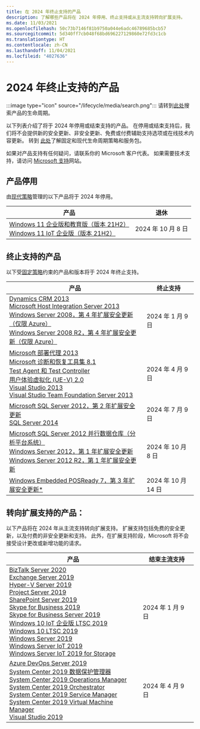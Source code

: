 ```yaml
---
title: 在 2024 年终止支持的产品
description: 了解哪些产品将在 2024 年停用、终止支持或从主流支持转向扩展支持。
ms.date: 11/03/2021
ms.openlocfilehash: 50c73b7146f81b9750a044e6adc46789685bcb57
ms.sourcegitcommit: 5d340ff7cb048f68bd696227129860e72fd3c1cb
ms.translationtype: HT
ms.contentlocale: zh-CN
ms.lasthandoff: 11/04/2021
ms.locfileid: "4027636"
---
```

# <a name="products-ending-support-in-2024"></a>2024 年终止支持的产品

:::image type="icon" source="/lifecycle/media/search.png":::
请转到[此处](/lifecycle/products/)搜索产品的生命周期。

以下列表介绍了将于 2024 年停用或结束支持的产品。 在停用或结束支持后，我们将不会提供新的安全更新、非安全更新、免费或付费辅助支持选项或在线技术内容更新。 转到 [此处](/lifecycle/overview/product-end-of-support-overview)了解固定和现代生命周期策略和服务包。

如果对产品支持有任何疑问，请联系你的 Microsoft 客户代表。 如果需要技术支持，请访问 [Microsoft 支持](https://support.microsoft.com/contactus/?ws=support)网站。

## <a name="product-retirements"></a>产品停用

由[现代策略](/lifecycle/policies/modern)管理的以下产品将于 2024 年停用。

| 产品 | 退休 |
| --- | --- |
| [Windows 11 企业版和教育版（版本 21H2）](/lifecycle/products/windows-11-enterprise-and-education-version-21h2?branch=live)<br>[Windows 11 IoT 企业版（版本 21H2）](/lifecycle/products/windows-11-iot-enterprise-version-21h2?branch=live)<br> | 2024 年 10 月 8 日 |




## <a name="products-reaching-end-of-support"></a>终止支持的产品

以下受[固定策略](/lifecycle/policies/fixed)约束的产品和版本将于 2024 年终止支持。

| 产品 | 终止支持 |
| --- | --- |
| [Dynamics CRM 2013](/lifecycle/products/dynamics-crm-2013?branch=live)<br>[Microsoft Host Integration Server 2013](/lifecycle/products/microsoft-host-integration-server-2013?branch=live)<br>[Windows Server 2008，第 4 年扩展安全更新（仅限 Azure）](/lifecycle/products/windows-server-2008?branch=live)<br>[Windows Server 2008 R2，第 4 年扩展安全更新（仅限 Azure）](/lifecycle/products/windows-server-2008-r2?branch=live)<br> | 2024 年 1 月 9 日 |
| [Microsoft 部署代理 2013](/lifecycle/products/microsoft-deployment-agent-2013?branch=live)<br>[Microsoft 诊断和恢复工具集 8.1](/lifecycle/products/microsoft-diagnostics-and-recovery-toolset-81?branch=live)<br>[Test Agent 和 Test Controller](/lifecycle/products/test-agent-controller?branch=live)<br>[用户体验虚拟化 (UE-V) 2.0](/lifecycle/products/user-experience-virtualization-uev-20?branch=live)<br>[Visual Studio 2013](/lifecycle/products/visual-studio-2013?branch=live)<br>[Visual Studio Team Foundation Server 2013](/lifecycle/products/visual-studio-team-foundation-server-2013?branch=live)<br> | 2024 年 4 月 9 日 |
| [Microsoft SQL Server 2012，第 2 年扩展安全更新](/lifecycle/products/microsoft-sql-server-2012?branch=live)<br>[SQL Server 2014](/lifecycle/products/sql-server-2014?branch=live)<br> | 2024 年 7 月 9 日 |
| [Microsoft SQL Server 2012 并行数据仓库（分析平台系统）](/lifecycle/products/microsoft-sql-server-2012-parallel-data-warehouse-analytics-platform-system?branch=live)<br>[Windows Server 2012，第 1 年扩展安全更新](/lifecycle/products/windows-server-2012?branch=live)<br>[Windows Server 2012 R2，第 1 年扩展安全更新](/lifecycle/products/windows-server-2012-r2?branch=live)<br> | 2024 年 10 月 8 日 |
| [Windows Embedded POSReady 7，第 3 年扩展安全更新*](/lifecycle/products/windows-embedded-posready-7?branch=live)<br> | 2024 年 10 月 14 日 |


## <a name="products-moving-to-extended-support"></a>转向扩展支持的产品：

以下产品将在 2024 年从主流支持转向扩展支持。 扩展支持包括免费的安全更新，以及付费的非安全更新和支持。 此外，在扩展支持阶段，Microsoft 将不会接受设计更改或新增功能的请求。

| 产品 | 结束主流支持 |
| --- | --- |
| [BizTalk Server 2020](/lifecycle/products/biztalk-server-2020?branch=live)<br>[Exchange Server 2019](/lifecycle/products/exchange-server-2019?branch=live)<br>[Hyper-V Server 2019](/lifecycle/products/hyperv-server-2019?branch=live)<br>[Project Server 2019](/lifecycle/products/project-server-2019?branch=live)<br>[SharePoint Server 2019](/lifecycle/products/sharepoint-server-2019?branch=live)<br>[Skype for Business 2019](/lifecycle/products/skype-for-business-2019?branch=live)<br>[Skype for Business Server 2019](/lifecycle/products/skype-for-business-server-2019?branch=live)<br>[Windows 10 IoT 企业版 LTSC 2019](/lifecycle/products/windows-10-iot-enterprise-ltsc-2019?branch=live)<br>[Windows 10 LTSC 2019](/lifecycle/products/windows-10-ltsc-2019?branch=live)<br>[Windows Server 2019](/lifecycle/products/windows-server-2019?branch=live)<br>[Windows Server IoT 2019](/lifecycle/products/windows-server-iot-2019?branch=live)<br>[Windows Server IoT 2019 for Storage](/lifecycle/products/windows-server-iot-2019-for-storage?branch=live)<br> | 2024 年 1 月 9 日 |
| [Azure DevOps Server 2019](/lifecycle/products/azure-devops-server-2019?branch=live)<br>[System Center 2019 数据保护管理器](/lifecycle/products/system-center-2019-data-protection-manager?branch=live)<br>[System Center 2019 Operations Manager](/lifecycle/products/system-center-2019-operations-manager?branch=live)<br>[System Center 2019 Orchestrator](/lifecycle/products/system-center-2019-orchestrator?branch=live)<br>[System Center 2019 Service Manager](/lifecycle/products/system-center-2019-service-manager?branch=live)<br>[System Center 2019 Virtual Machine Manager](/lifecycle/products/system-center-2019-virtual-machine-manager?branch=live)<br>[Visual Studio 2019](/lifecycle/products/visual-studio-2019?branch=live)<br> | 2024 年 4 月 9 日 |
